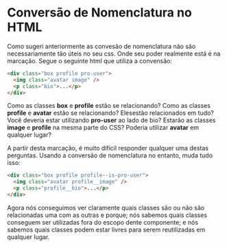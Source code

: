# Conversão de Nomenclatura no HTML

Como sugeri anteriormente as convesão de nomenclatura não são necessariamente tão úteis no seu css. Onde seu poder realmente está é na marcação. Segue o seguinte html que utiliza a convensão:

```html
<div class="box profile pro-user">
  <img class="avatar image" />
  <p class="bio">...</p>
</div>
```

Como as classes **box** e **profile** estão se relacionando? Como as classes **profile** e **avatar** estão se relacionando? Elesestão relacionados em tudo? Você deveria estar utilizando **pro-user** ao lado de bio? Estarão as classes **image** e **profile** na mesma parte do CSS? Poderia utilizar **avatar** em qualquer lugar?

A partir desta marcação, é muito difícil responder qualquer uma destas perguntas. Usando a conversão de nomenclatura no entanto, muda tudo isso:

```html
<div class="box profile profile--is-pro-user">
  <img class="avatar profile__image" />
  <p class="profile__bio">...</p>
</div>
```

Agora nós conseguimos ver claramente quais classes são ou não são relacionadas uma com as outras e porque; nós sabemos quais classes conseguem ser utilizadas fora do escopo dente componente; e nós sabemos quais classes podem estar livres para serem reutilizadas em qualquer lugar.
